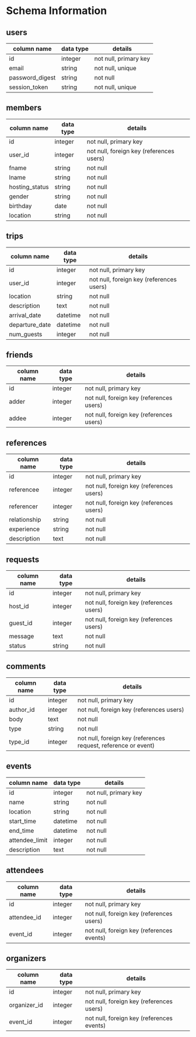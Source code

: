 # Schema Information

## users
column name     | data type | details
----------------|-----------|-----------------------
id              | integer   | not null, primary key
email           | string    | not null, unique
password_digest | string    | not null
session_token   | string    | not null, unique

## members
column name    | data type | details
---------------|-----------|-----------------------------------------
id             | integer   | not null, primary key
user_id        | integer   | not null, foreign key (references users)
fname          | string    | not null
lname          | string    | not null
hosting_status | string    | not null
gender         | string    | not null
birthday       | date      | not null
location       | string    | not null

## trips
column name      | data type | details
-----------------|-----------|-----------------------
id               | integer   | not null, primary key
user_id          | integer   | not null, foreign key (references users)
location         | string    | not null
description      | text      | not null
arrival_date     | datetime  | not null
departure_date   | datetime  | not null
num_guests       | integer   | not null


## friends
column name | data type | details
------------|-----------|-----------------------
id          | integer   | not null, primary key
adder       | integer   | not null, foreign key (references users)
addee       | integer   | not null, foreign key (references users)

## references
column name  | data type | details
-------------|-----------|-----------------------
id           | integer   | not null, primary key
referencee   | integer   | not null, foreign key (references users)
referencer   | integer   | not null, foreign key (references users)
relationship | string    | not null
experience   | string    | not null
description  | text      | not null

## requests
column name    | data type | details
---------------|-----------|-----------------------
id             | integer   | not null, primary key
host_id        | integer   | not null, foreign key (references users)
guest_id       | integer   | not null, foreign key (references users)
message        | text      | not null
status         | string    | not null

## comments
column name    | data type | details
---------------|-----------|-----------------------
id             | integer   | not null, primary key
author_id      | integer   | not null, foreign key (references users)
body           | text      | not null
type           | string    | not null
type_id        | integer   | not null, foreign key (references request, reference or event)

## events
column name    | data type | details
---------------|-----------|-----------------------
id             | integer   | not null, primary key
name           | string    | not null
location       | string    | not null
start_time     | datetime  | not null
end_time       | datetime  | not null
attendee_limit | integer   | not null
description    | text      | not null

## attendees
column name    | data type | details
---------------|-----------|-----------------------
id             | integer   | not null, primary key
attendee_id    | integer   | not null, foreign key (references users)
event_id       | integer   | not null, foreign key (references events)

## organizers
column name    | data type | details
---------------|-----------|-----------------------
id             | integer   | not null, primary key
organizer_id   | integer   | not null, foreign key (references users)
event_id       | integer   | not null, foreign key (references events)
